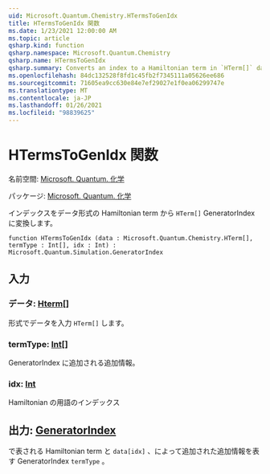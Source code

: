 ```yaml
---
uid: Microsoft.Quantum.Chemistry.HTermsToGenIdx
title: HTermsToGenIdx 関数
ms.date: 1/23/2021 12:00:00 AM
ms.topic: article
qsharp.kind: function
qsharp.namespace: Microsoft.Quantum.Chemistry
qsharp.name: HTermsToGenIdx
qsharp.summary: Converts an index to a Hamiltonian term in `HTerm[]` data format to a GeneratorIndex.
ms.openlocfilehash: 84dc132528f8fd1c45fb2f7345111a05626ee686
ms.sourcegitcommit: 71605ea9cc630e84e7ef29027e1f0ea06299747e
ms.translationtype: MT
ms.contentlocale: ja-JP
ms.lasthandoff: 01/26/2021
ms.locfileid: "98839625"
---
```

# <a name="htermstogenidx-function"></a>HTermsToGenIdx 関数

名前空間: [Microsoft. Quantum. 化学](xref:Microsoft.Quantum.Chemistry)

パッケージ: [Microsoft. Quantum. 化学](https://nuget.org/packages/Microsoft.Quantum.Chemistry)


インデックスをデータ形式の Hamiltonian term から `HTerm[]` GeneratorIndex に変換します。

```qsharp
function HTermsToGenIdx (data : Microsoft.Quantum.Chemistry.HTerm[], termType : Int[], idx : Int) : Microsoft.Quantum.Simulation.GeneratorIndex
```


## <a name="input"></a>入力

### <a name="data--hterm"></a>データ: [Hterm](xref:Microsoft.Quantum.Chemistry.HTerm)[]

形式でデータを入力 `HTerm[]` します。


### <a name="termtype--int"></a>termType: [Int](xref:microsoft.quantum.lang-ref.int)[]

GeneratorIndex に追加される追加情報。


### <a name="idx--int"></a>idx: [Int](xref:microsoft.quantum.lang-ref.int)

Hamiltonian の用語のインデックス



## <a name="output--generatorindex"></a>出力: [GeneratorIndex](xref:Microsoft.Quantum.Simulation.GeneratorIndex)

で表される Hamiltonian term と `data[idx]` 、によって追加された追加情報を表す GeneratorIndex `termType` 。